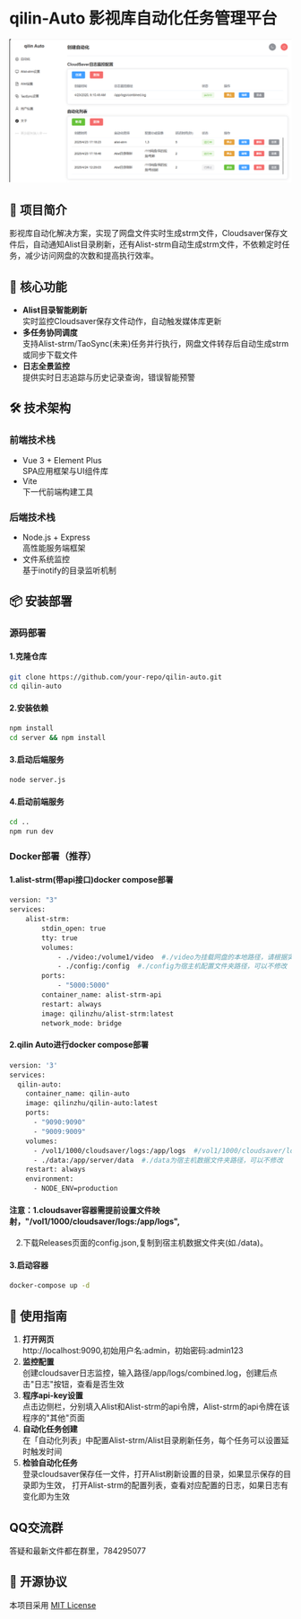 # qilin-Auto 影视库自动化任务管理平台
<img src="./qilin-auto-jt.png" width="800">

## 🌟 项目简介
影视库自动化解决方案，实现了网盘文件实时生成strm文件，Cloudsaver保存文件后，自动通知Alist目录刷新，还有Alist-strm自动生成strm文件，不依赖定时任务，减少访问网盘的次数和提高执行效率。

## 🚀 核心功能
- **Alist目录智能刷新**  
  实时监控Cloudsaver保存文件动作，自动触发媒体库更新
- **多任务协同调度**  
  支持Alist-strm/TaoSync(未来)任务并行执行，网盘文件转存后自动生成strm或同步下载文件
- **日志全景监控**  
  提供实时日志追踪与历史记录查询，错误智能预警

## 🛠 技术架构
### 前端技术栈
- Vue 3 + Element Plus  
  SPA应用框架与UI组件库
- Vite  
  下一代前端构建工具

### 后端技术栈
- Node.js + Express  
  高性能服务端框架
- 文件系统监控  
  基于inotify的目录监听机制

## 📦 安装部署

### 源码部署

#### 1.克隆仓库
```bash
git clone https://github.com/your-repo/qilin-auto.git
cd qilin-auto
```
#### 2.安装依赖
```bash
npm install
cd server && npm install
```
#### 3.启动后端服务
```bash
node server.js
```
#### 4.启动前端服务
```bash
cd ..
npm run dev
```

### Docker部署（推荐）

#### 1.alist-strm(带api接口)docker compose部署
```bash
version: "3"
services:
    alist-strm:
        stdin_open: true
        tty: true
        volumes:
            - ./video:/volume1/video  #./video为挂载网盘的本地路径，请根据实际路径修改
            - ./config:/config  #./config为宿主机配置文件夹路径，可以不修改
        ports:
            - "5000:5000"
        container_name: alist-strm-api
        restart: always
        image: qilinzhu/alist-strm:latest
        network_mode: bridge
```
#### 2.qilin Auto进行docker compose部署
```bash
version: '3'
services:
  qilin-auto:
    container_name: qilin-auto
    image: qilinzhu/qilin-auto:latest
    ports:
      - "9090:9090"
      - "9009:9009"
    volumes:
      - /vol1/1000/cloudsaver/logs:/app/logs  #/vol1/1000/cloudsaver/logs为cloudsaver的宿主机日志文件夹，请根据实际路径修改
      - ./data:/app/server/data  #./data为宿主机数据文件夹路径，可以不修改
    restart: always
    environment:
      - NODE_ENV=production
```
#### 注意：1.cloudsaver容器需提前设置文件映射，"/vol1/1000/cloudsaver/logs:/app/logs",  
&nbsp;&nbsp;&nbsp;2.下载Releases页面的config.json,复制到宿主机数据文件夹(如./data)。

  
#### 3.启动容器
```bash
docker-compose up -d
```


## 🔧 使用指南
1. **打开网页**   
   http://localhost:9090,初始用户名:admin，初始密码:admin123
2. **监控配置**  
   创建cloudsaver日志监控，输入路径/app/logs/combined.log，创建后点击"日志"按钮，查看是否生效
3. **程序api-key设置**  
   点击边侧栏，分别填入Alist和Alist-strm的api令牌，Alist-strm的api令牌在该程序的"其他"页面
4. **自动化任务创建**  
   在「自动化列表」中配置Alist-strm/Alist目录刷新任务，每个任务可以设置延时触发时间
5. **检验自动化任务**  
   登录cloudsaver保存任一文件，打开Alist刷新设置的目录，如果显示保存的目录即为生效，
   打开Alist-strm的配置列表，查看对应配置的日志，如果日志有变化即为生效

## QQ交流群
答疑和最新文件都在群里，784295077

## 📄 开源协议
本项目采用 [MIT License](LICENSE)

